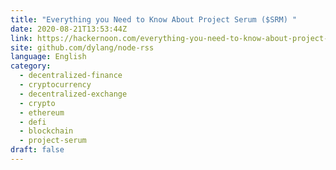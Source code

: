 ```yaml
---
title: "Everything you Need to Know About Project Serum ($SRM) "
date: 2020-08-21T13:53:44Z
link: https://hackernoon.com/everything-you-need-to-know-about-project-serum-dollarsrm-y02l3ux9?source=rss&utm_medium=RSS&utm_source=news.12bit.vn
site: github.com/dylang/node-rss
language: English
category:
  - decentralized-finance
  - cryptocurrency
  - decentralized-exchange
  - crypto
  - ethereum
  - defi
  - blockchain
  - project-serum
draft: false
---
```

